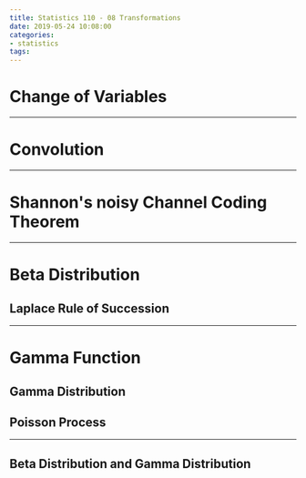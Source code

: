 ```yaml
---
title: Statistics 110 - 08 Transformations
date: 2019-05-24 10:08:00
categories:
- statistics
tags:
---
```


# Change of Variables

---

# Convolution

---

# Shannon's noisy Channel Coding Theorem

---

# Beta Distribution

## Laplace Rule of Succession

---

# Gamma Function

## Gamma Distribution

## Poisson Process

---

## Beta Distribution and Gamma Distribution
